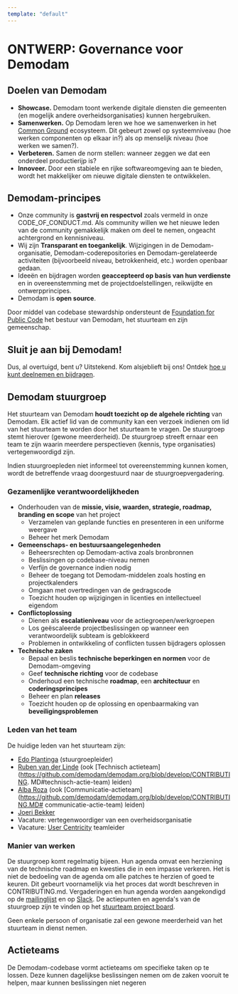 ```yaml
---
template: "default"
---
```


# ONTWERP: Governance voor Demodam

## Doelen van Demodam

* **Showcase.** Demodam toont werkende digitale diensten die gemeenten (en mogelijk andere overheidsorganisaties) kunnen hergebruiken.
* **Samenwerken.** Op Demodam leren we hoe we samenwerken in het [Common Ground](https://commonground.nl/) ecosysteem. Dit gebeurt zowel op systeemniveau (hoe werken componenten op elkaar in?) als op menselijk niveau (hoe werken we samen?).
* **Verbeteren.** Samen de norm stellen: wanneer zeggen we dat een onderdeel productierijp is?
* **Innoveer.** Door een stabiele en rijke softwareomgeving aan te bieden, wordt het makkelijker om nieuwe digitale diensten te ontwikkelen.

## Demodam-principes

* Onze community is **gastvrij en respectvol** zoals vermeld in onze CODE_OF_CONDUCT.md. Als community willen we het nieuwe leden van de community gemakkelijk maken om deel te nemen, ongeacht achtergrond en kennisniveau.
* Wij zijn **Transparant en toegankelijk**. Wijzigingen in de Demodam-organisatie, Demodam-coderepositories en Demodam-gerelateerde activiteiten (bijvoorbeeld niveau, betrokkenheid, etc.) worden openbaar gedaan.
* Ideeën en bijdragen worden **geaccepteerd op basis van hun verdienste** en in overeenstemming met de projectdoelstellingen, reikwijdte en ontwerpprincipes.
* Demodam is **open source**.

Door middel van codebase stewardship ondersteunt de [Foundation for Public Code](https://publiccode.net/) het bestuur van Demodam, het stuurteam en zijn gemeenschap.

## Sluit je aan bij Demodam!
Dus, al overtuigd, bent u? Uitstekend. Kom alsjeblieft bij ons! Ontdek [hoe u kunt deelnemen en bijdragen](https://github.com/demodam/demodam.org/blob/develop/CONTRIBUTING.MD).

## Demodam stuurgroep

Het stuurteam van Demodam **houdt toezicht op de algehele richting** van Demodam. Elk actief lid van de community kan een verzoek indienen om lid van het stuurteam te worden door het stuurteam te vragen. De stuurgroep stemt hierover (gewone meerderheid). De stuurgroep streeft ernaar een team te zijn waarin meerdere perspectieven (kennis, type organisaties) vertegenwoordigd zijn.

Indien stuurgroepleden niet informeel tot overeenstemming kunnen komen, wordt de betreffende vraag doorgestuurd naar de stuurgroepvergadering.

### Gezamenlijke verantwoordelijkheden

* Onderhouden van de **missie, visie, waarden, strategie, roadmap, branding en scope** van het project
   * Verzamelen van geplande functies en presenteren in een uniforme weergave
   * Beheer het merk Demodam
* **Gemeenschaps- en bestuursaangelegenheden**
   * Beheersrechten op Demodam-activa zoals bronbronnen
   * Beslissingen op codebase-niveau nemen
   * Verfijn de governance indien nodig
   * Beheer de toegang tot Demodam-middelen zoals hosting en projectkalenders
   * Omgaan met overtredingen van de gedragscode
   * Toezicht houden op wijzigingen in licenties en intellectueel eigendom
* **Conflictoplossing**
   * Dienen als **escalatieniveau** voor de actiegroepen/werkgroepen
   * Los geëscaleerde projectbeslissingen op wanneer een verantwoordelijk subteam is geblokkeerd
   * Problemen in ontwikkeling of conflicten tussen bijdragers oplossen
* **Technische zaken**
   * Bepaal en beslis **technische beperkingen en normen** voor de Demodam-omgeving
   * Geef **technische richting** voor de codebase
   * Onderhoud een technische **roadmap**, een **architectuur** en **coderingsprincipes**
   * Beheer en plan **releases**
   * Toezicht houden op de oplossing en openbaarmaking van **beveiligingsproblemen**

### Leden van het team
De huidige leden van het stuurteam zijn:
* [Edo Plantinga](https://www.linkedin.com/in/edoplantinga/) (stuurgroepleider)
* [Ruben van der Linde](https://www.linkedin.com/in/rubenlinde) (ook [Technisch actieteam](https://github.com/demodam/demodam.org/blob/develop/CONTRIBUTING. MD#technisch-actie-team) leiden)
* [Alba Roza](https://www.linkedin.com/in/albaroza) (ook [Communicatie-actieteam](https://github.com/demodam/demodam.org/blob/develop/CONTRIBUTING.MD# communicatie-actie-team) leiden)
* [Joeri Bekker](https://www.linkedin.com/in/joeribekker/)
* Vacature: vertegenwoordiger van een overheidsorganisatie
* Vacature: [User Centricity](https://github.com/demodam/demodam.org/blob/develop/CONTRIBUTING.MD#user-centricity-action-team) teamleider

### Manier van werken
De stuurgroep komt regelmatig bijeen. Hun agenda omvat een herziening van de technische roadmap en kwesties die in een impasse verkeren. Het is niet de bedoeling van de agenda om alle patches te herzien of goed te keuren. Dit gebeurt voornamelijk via het proces dat wordt beschreven in CONTRIBUTING.md. Vergaderingen en hun agenda worden aangekondigd op de [mailinglijst](https://lists.publiccode.net/mailman/postorius/lists/demodam-discuss.lists.publiccode.net/) en op [Slack](https://samenorganiseren.slack.com/archives/C01S2QM81V4). De actiepunten en agenda's van de stuurgroep zijn te vinden op het [stuurteam project board](https://github.com/demodam/demodam.org/projects/2).

Geen enkele persoon of organisatie zal een gewone meerderheid van het stuurteam in dienst nemen.

## Actieteams

De Demodam-codebase vormt actieteams om specifieke taken op te lossen. Deze kunnen dagelijkse beslissingen nemen om de zaken vooruit te helpen, maar kunnen beslissingen niet negeren

